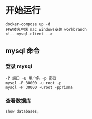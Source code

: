 # 开始运行

    docker-compose up -d
    只安装客户端 mac windows安装 workbranch
    <!-- mysql-client -->

## mysql 命令

### 登录 mysql  

    -P 端口 -u 用户名 -p 密码
    mysql -P 30000 -u root -p  
    mysql -P 30000 -uroot -pprisma

### 查看数据库

    show databases;